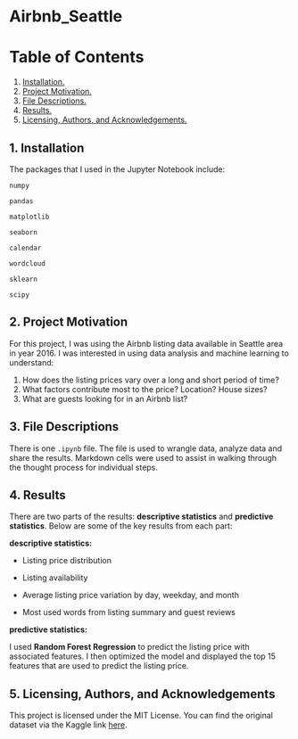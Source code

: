 # Airbnb_Seattle
# Table of Contents
1. [Installation.](#inst)
2. [Project Motivation.](#motiv)
3. [File Descriptions.](#file)
4. [Results.](#res)
5. [Licensing, Authors, and Acknowledgements.](#ac)

<a name="inst"></a>
## 1. Installation
The packages that I used in the Jupyter Notebook include:

`numpy`

`pandas`

`matplotlib`

`seaborn`

`calendar`

`wordcloud`

`sklearn`

`scipy`

<a name="motiv"></a>
## 2. Project Motivation

For this project, I was using the Airbnb listing data available in Seattle area in year 2016. I was interested in using data analysis and machine learning to understand:

1. How does the listing prices vary over a long and short period of time?
2. What factors contribute most to the price? Location? House sizes?
3. What are guests looking for in an Airbnb list?

<a name="file"></a>
## 3. File Descriptions

There is one `.ipynb` file. The file is used to wrangle data, analyze data and share the results. Markdown cells were used to assist in walking through the thought process for individual steps.

<a name="res"></a>
## 4. Results

There are two parts of the results: **descriptive statistics** and **predictive statistics**. Below are some of the key results from each part:

**descriptive statistics:**

* Listing price distribution

* Listing availability

* Average listing price variation by day, weekday, and month

* Most used words from listing summary and guest reviews

**predictive statistics:**

I used **Random Forest Regression** to predict the listing price with associated features. I then optimized the model and displayed the top 15 features that are used to predict the listing price.

<a name="ac"></a>
## 5. Licensing, Authors, and Acknowledgements

This project is licensed under the MIT License. You can find the original dataset via the Kaggle link [here](https://www.kaggle.com/airbnb/seattle). 
